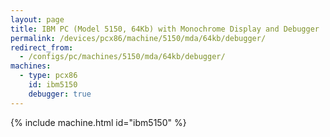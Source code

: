 ```yaml
---
layout: page
title: IBM PC (Model 5150, 64Kb) with Monochrome Display and Debugger
permalink: /devices/pcx86/machine/5150/mda/64kb/debugger/
redirect_from:
  - /configs/pc/machines/5150/mda/64kb/debugger/
machines:
  - type: pcx86
    id: ibm5150
    debugger: true
---
```


{% include machine.html id="ibm5150" %}
